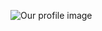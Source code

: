 ![Our profile image](https://avatars1.githubusercontent.com/u/28962921?s=400&u=c381aefbff0c4a36eb32212420e09b0232b21fff&v=4)
